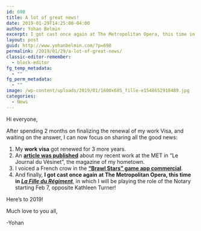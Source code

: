 ```yaml
---
id: 698
title: A lot of great news!
date: 2019-01-29T14:25:08-04:00
author: Yohan Belmin
excerpt: I got cast once again at The Metropolitan Opera, this time in La Fille du Régiment, in which I will be playing the role of the Notary starting Feb 7!
layout: post
guid: http://www.yohanbelmin.com/?p=698
permalink: /2019/01/29/a-lot-of-great-news/
classic-editor-remember:
  - block-editor
fg_temp_metadata:
  - ""
fg_perm_metadata:
  - ""
image: /wp-content/uploads/2019/01/1600x685_fille-e1548652918489.jpg
categories:
  - News
---
```

Hi everyone,

After spending 2 months on finalizing the renewal of my work Visa, and waiting on the answer, I can now focus on sharing all the good news:

1) My&nbsp;**work visa**&nbsp;got renewed for 3 more years.  
2) An&nbsp;<a rel="noreferrer noopener" href="https://www.dropbox.com/s/rrcqlkbkqtltqxf/Journal%20du%20Vesinet.pdf?dl=0" target="_blank"><strong>article was published</strong></a>&nbsp;about my recent work at the MET in &#8220;Le Journal du Vésinet&#8221;, the magazine of my hometown.  
3) I voiced a French crow in the&nbsp;<a rel="noreferrer noopener" href="https://www.youtube.com/watch?v=D4laullxBFs" target="_blank"><strong>&#8220;Brawl Stars&#8221; game app commercial</strong></a>.  
4) And finally,&nbsp;**I got cast once again**&nbsp;**at The Metropolitan Opera, this time in&nbsp;**<a rel="noreferrer noopener" href="https://www.metopera.org/season/2018-19-season/la-fille-du-regiment/" target="_blank"><em><strong>La Fille du Régiment</strong></em></a>, in which I will be playing the role of the Notary starting Feb 7, opposite Kathleen Turner!

Here&#8217;s to 2019!

Much love to you all,

-Yohan